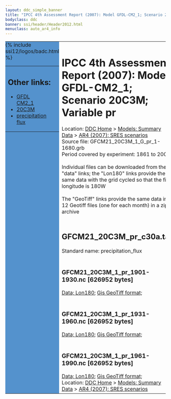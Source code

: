 ```yaml
---
layout: ddc_simple_banner
title: "IPCC 4th Assessment Report (2007): Model GFDL-CM2_1; Scenario 20C3M; Variable pr"
bodyclass: ddc
banner: ssi/header/Header2012.html
menuclass: auto_ar4_info
---
```



<table width="100%" border="0" cellspacing="0" cellpadding="0" style="border-collapse: collapse;">
<tr style="margin:0;padding:0;border:0;">
<td style="margin:0;padding:0;border:0;height:1pt;width:150pt;background:#5492CD;" valign="top" >

<div id="lh-col2" class="auto_ar4_info">
<table class="menumain" bgcolor="#5492CD" cellspacing="0" width="100%" border="0">
<tr><td>
<h2> Other links:</h2>
<ul>
<li><a href="/auto/ar4/model-GFDL-CM2_1.html">GFDL<br/>CM2_1</a></li>
<li><a href="/auto/ar4/scenario-20C3M.html">20C3M</a></li>
<li><a href="/auto/ar4/var-precipitation_flux.html">precipitation flux</a></li>
</ul>
</td></tr>
{% include ssi12/logos/badc.html %}
</table>
</div>
</td>
<td><h1>IPCC 4th Assessment Report (2007): Model GFDL-CM2_1; Scenario 20C3M; Variable pr</h1>

<!-- Breadcrumb1 -->
<div id="breadcrumb1" align="left">
Location: <a href="/index.html">DDC Home</a> > <a href="/sim/gcm_clim/">Models: Summary Data</a>
> <a href="/sim/gcm_clim/SRES_AR4/index.html">AR4 (2007): SRES scenarios</a>
</div>
<!-- End of Breadcrumb1 -->Source file: GFCM21_20C3M_1_G_pr_1-1680.grb
<br/>
Period covered by experiment: 1861 to 2000<br/>
<br/>Individual files can be downloaded from the "data" links; the "Lon180" links provide the same data
         with the grid cycled so that the first longitude is 180W<br/>
<br/>The "GeoTiff" links provide the same data in 12 Geotiff files (one for each month)
          in a zip archive<br/>
<br/><h2>GFCM21_20C3M_pr_c30a.tar</h2>
Standard name: precipitation_flux<br>
<br/><h3>GFCM21_20C3M_1_pr_1901-1930.nc [626952 bytes]</h3>
<a href="/cgi-bin/downl/ar4_nc/pr/GFCM21_20C3M_1_pr_1901-1930.nc">Data; </a><a href="/cgi-bin/downl/ar4_nc/pr/GFCM21_20C3M_1_pr_1901-1930.cyto180.nc"> Lon180</a>; <a href="/cgi-bin/downl/ar4_tif/pr/GFCM21_20C3M_1_pr_1901-1930.zip">Gis GeoTiff format; </a><br/>
<br/><h3>GFCM21_20C3M_1_pr_1931-1960.nc [626952 bytes]</h3>
<a href="/cgi-bin/downl/ar4_nc/pr/GFCM21_20C3M_1_pr_1931-1960.nc">Data; </a><a href="/cgi-bin/downl/ar4_nc/pr/GFCM21_20C3M_1_pr_1931-1960.cyto180.nc"> Lon180</a>; <a href="/cgi-bin/downl/ar4_tif/pr/GFCM21_20C3M_1_pr_1931-1960.zip">Gis GeoTiff format; </a><br/>
<br/><h3>GFCM21_20C3M_1_pr_1961-1990.nc [626952 bytes]</h3>
<a href="/cgi-bin/downl/ar4_nc/pr/GFCM21_20C3M_1_pr_1961-1990.nc">Data; </a><a href="/cgi-bin/downl/ar4_nc/pr/GFCM21_20C3M_1_pr_1961-1990.cyto180.nc"> Lon180</a>; <a href="/cgi-bin/downl/ar4_tif/pr/GFCM21_20C3M_1_pr_1961-1990.zip">Gis GeoTiff format; </a><br/>
<!-- Breadcrumb2 -->
<div id="breadcrumb2" align="left">
Location: <a href="/index.html">DDC Home</a> > <a href="/sim/gcm_clim/">Models: Summary Data</a>
> <a href="/sim/gcm_clim/SRES_AR4/index.html">AR4 (2007): SRES scenarios</a>
</div>
<!-- End of Breadcrumb2 --></td></tr></table>
